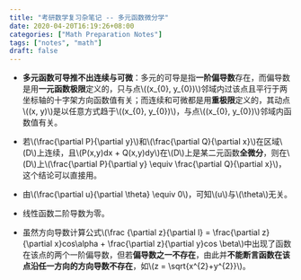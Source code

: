 ```yaml
---
title: "考研数学复习杂笔记 -- 多元函数微分学"
date: 2020-04-20T16:19:26+08:00
categories: ["Math Preparation Notes"]
tags: ["notes", "math"]
draft: false
---
```


+ **多元函数可导推不出连续与可微**：多元的可导是指**一阶偏导数**存在，而偏导数是用**一元函数极限**定义的，只与点\\((x\_{0}, y\_{0})\\)邻域内过该点且平行于两坐标轴的十字架方向函数值有关；而连续和可微都是用**重极限**定义的，其动点\\((x, y)\\)是以任意方式趋于\\((x\_{0}, y\_{0})\\)，与点\\((x\_{0}, y\_{0})\\)邻域内函数值有关。       
+ 若\\(\frac{\partial P}{\partial y}\\)和\\(\frac{\partial Q}{\partial x}\\)在区域\\(D\\)上连续，且\\(P(x,y)dx + Q(x,y)dy\\)在\\(D\\)上是某二元函数**全微分**，则在\\(D\\)上\\(\frac{\partial P}{\partial y} \equiv \frac{\partial Q}{\partial x}\\)，这个结论可以直接用。

+ 由\\(\frac{\partial u}{\partial \theta} \equiv 0\\)，可知\\(u\\)与\\(\theta\\)无关。

+ 线性函数二阶导数为零。

+ 虽然方向导数计算公式\\(\frac {\partial z}{\partial l} = \frac{\partial z}{\partial x}cos\alpha + \frac{\partial z}{\partial y}cos \beta\\)中出现了函数在该点的两个一阶偏导数，但若**偏导数之一不存在**，由此并**不能断言函数在该点沿任一方向的方向导数不存在**，如\\(z = \sqrt{x^{2}+y^{2}}\\)。
